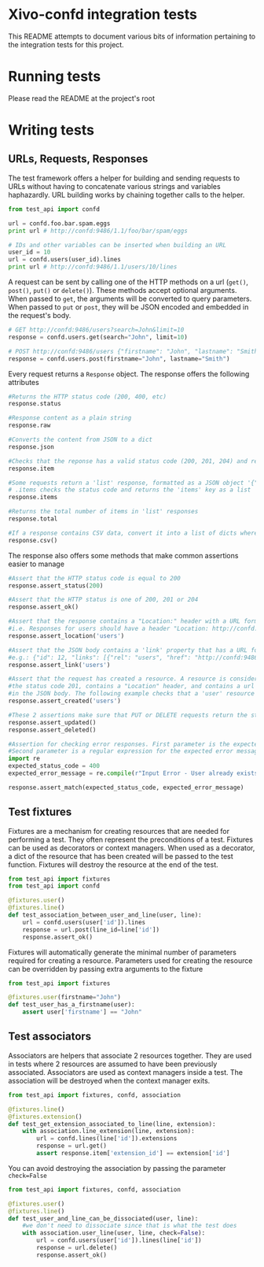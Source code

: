 Xivo-confd integration tests
============================

This README attempts to document various bits of information pertaining to the integration tests for
this project.

Running tests
=============

Please read the README at the project's root

Writing tests
=============

URLs, Requests, Responses
-------------------------

The test framework offers a helper for building and sending requests to URLs without having to concatenate various
strings and variables haphazardly. URL building works by chaining together calls to the helper.

```python
from test_api import confd

url = confd.foo.bar.spam.eggs
print url # http://confd:9486/1.1/foo/bar/spam/eggs

# IDs and other variables can be inserted when building an URL
user_id = 10
url = confd.users(user_id).lines
print url # http://confd:9486/1.1/users/10/lines
```

A request can be sent by calling one of the HTTP methods on a url (```get()```,
```post()```, ```put()``` or ```delete()```). These methods accept optional arguments. When passed to
```get```, the arguments will be converted to query parameters. When passed to ```put``` or
```post```, they will be JSON encoded and embedded in the request's body.

```python
# GET http://confd:9486/users?search=John&limit=10
response = confd.users.get(search="John", limit=10)

# POST http://confd:9486/users {"firstname": "John", "lastname": "Smith"}
response = confd.users.post(firstname="John", lastname="Smith")
```

Every request returns a ```Response``` object. The response offers the following attributes

```python
#Returns the HTTP status code (200, 400, etc)
response.status

#Response content as a plain string
response.raw

#Converts the content from JSON to a dict
response.json

#Checks that the reponse has a valid status code (200, 201, 204) and returns the JSON dict
response.item

#Some requests return a 'list' response, formatted as a JSON object '{"total": 1, "items": [...]}'
# .items checks the status code and returns the 'items' key as a list
response.items

#Returns the total number of items in 'list' responses
response.total

#If a response contains CSV data, convert it into a list of dicts where each dict represents a row
response.csv()
```

The response also offers some methods that make common assertions easier to manage

```python
#Assert that the HTTP status code is equal to 200
response.assert_status(200)

#Assert that the HTTP status is one of 200, 201 or 204
response.assert_ok()

#Assert that the response contains a "Location:" header with a URL formatted for a given resource.
#i.e. Responses for users should have a header "Location: http://confd:9486/1.1/users"
response.assert_location('users')

#Assert that the JSON body contains a 'link' property that has a URL for a given resource.
#e.g.: {"id": 12, "links": [{"rel": "users", "href": "http://confd:9486/1.1/users/12"}]}
response.assert_link('users')

#Assert that the request has created a resource. A resource is considered created when it has
#the status code 201, contains a "Location" header, and contains a url for the created resource
#in the JSON body. The following example checks that a 'user' resource has been created.
response.assert_created('users')

#These 2 assertions make sure that PUT or DELETE requests return the status code 204
response.assert_updated()
response.assert_deleted()

#Assertion for checking error responses. First parameter is the expected status code.
#Second parameter is a regular expression for the expected error message
import re
expected_status_code = 400
expected_error_message = re.compile(r"Input Error - User already exists")

response.assert_match(expected_status_code, expected_error_message)
```

Test fixtures
-------------

Fixtures are a mechanism for creating resources that are needed for performing a test. They often
represent the preconditions of a test. Fixtures can be used as decorators or context managers.  When
used as a decorator, a dict of the resource that has been created will be passed to the test
function. Fixtures will destroy the resource at the end of the test.

```python
from test_api import fixtures
from test_api import confd

@fixtures.user()
@fixtures.line()
def test_association_between_user_and_line(user, line):
    url = confd.users(user['id']).lines
    response = url.post(line_id=line['id'])
    response.assert_ok()
```

Fixtures will automatically generate the minimal number of parameters required for creating a
resource. Parameters used for creating the resource can be overridden by passing extra arguments to
the fixture

```python
from test_api import fixtures

@fixtures.user(firstname="John")
def test_user_has_a_firstname(user):
    assert user['firstname'] == "John"
```

Test associators
----------------

Associators are helpers that associate 2 resources together. They are used in tests where 2
resources are assumed to have been previously associated. Associators are used as context
managers inside a test. The association will be destroyed when the context manager exits. 

```python
from test_api import fixtures, confd, association

@fixtures.line()
@fixtures.extension()
def test_get_extension_associated_to_line(line, extension):
    with association.line_extension(line, extension):
        url = confd.lines(line['id']).extensions
        response = url.get()
        assert response.item['extension_id'] == extension['id']
```

You can avoid destroying the association by passing the parameter ```check=False```

```python
from test_api import fixtures, confd, association

@fixtures.user()
@fixtures.line()
def test_user_and_line_can_be_dissociated(user, line):
    #we don't need to dissociate since that is what the test does
    with association.user_line(user, line, check=False):
        url = confd.users(user['id']).lines(line['id'])
        response = url.delete()
        response.assert_ok()
```
